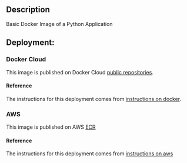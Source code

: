 ## Description

Basic Docker Image of a Python Application

## Deployment:

### Docker Cloud
This image is published on Docker Cloud [public repositories](https://cloud.docker.com/swarm/deocampo/repository/docker/deocampo/dcr-flask-app/general).

#### Reference

The instructions for this deployment comes from [instructions on docker](https://docs.docker.com/get-started/).


### AWS
This image is published on AWS [ECR](https://943854076708.dkr.ecr.us-west-2.amazonaws.com/dcr-flask-app)

#### Reference

The instructions for this deployment comes from [instructions on aws](http://docs.aws.amazon.com/AmazonECR/latest/userguide/ECR_GetStarted.html)
